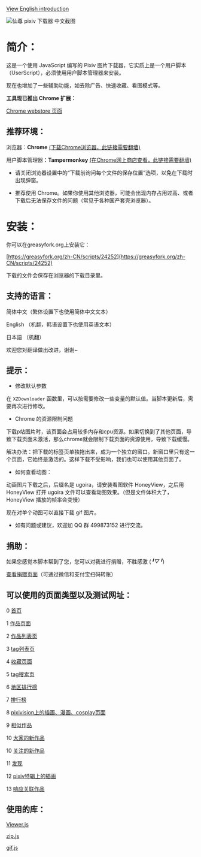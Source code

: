 [View English introduction](https://github.com/xuejianxianzun/XZPixivDownloader/blob/master/README-EN.md)

![仙尊 pixiv 下载器 中文截图](https://wx3.sinaimg.cn/large/640defebgy1fsndo9dwvcj20zm0wv0xj.jpg)

# 简介：

这是一个使用 JavaScript 编写的 Pixiv 图片下载器，它实质上是一个用户脚本（UserScript），必须使用用户脚本管理器来安装。

现在也增加了一些辅助功能，如去除广告、快速收藏、看图模式等。

**工具现已推出 Chrome 扩展：**

[Chrome webstore 页面](https://chrome.google.com/webstore/detail/hfgoikdmppghehigkckknikdgdcjbfpl)

## 推荐环境：

浏览器：**Chrome** [(下载Chrome浏览器，此链接需要翻墙)](http://www.google.cn/chrome/browser/desktop/)

用户脚本管理器：**Tampermonkey** [(在Chrome网上商店查看，此链接需要翻墙)](https://chrome.google.com/webstore/detail/tampermonkey/dhdgffkkebhmkfjojejmpbldmpobfkfo)

- 请关闭浏览器设置中的“下载前询问每个文件的保存位置”选项，以免在下载时出现弹窗。

- 推荐使用 Chrome。如果你使用其他浏览器，可能会出现内存占用过高、或者下载后无法保存文件的问题（常见于各种国产套壳浏览器）。

# 安装：

你可以在greasyfork.org上安装它：

[https://greasyfork.org/zh-CN/scripts/24252](https://greasyfork.org/zh-CN/scripts/24252)

下载的文件会保存在浏览器的下载目录里。

## 支持的语言：

简体中文（繁体设置下也使用简体中文文本）

English （机翻，韩语设置下也使用英语文本）

日本語 （机翻）

欢迎您对翻译做出改进，谢谢~

## 提示：

- 修改默认参数

在 ```XZDownloader``` 函数里，可以按需要修改一些变量的默认值。当脚本更新后，需要再次进行修改。

- Chrome 的资源限制问题

下载p站图片时，该页面会占用较多内存和cpu资源。如果切换到了其他页面，导致下载页面未激活，那么chrome就会限制下载页面的资源使用，导致下载缓慢。

解决办法：把下载的标签页单独拖出来，成为一个独立的窗口。新窗口里只有这一个页面，它始终是激活的。这样下载不受影响，我们也可以使用其他页面了。

- 如何查看动图：

动画图片下载之后，后缀名是 ugoira，请安装看图软件 HoneyView，之后用 HoneyView 打开 ugoira 文件可以查看动图效果。（但是文件体积大了，HoneyView 播放的帧率会变慢）

现在对单个动图可以直接下载 gif 图片。

- 如有问题或建议，欢迎加 QQ 群 499873152 进行交流。

## 捐助：

如果您感觉本脚本帮到了您，您可以对我进行捐赠，不胜感激 (*╹▽╹*)

[查看捐赠页面](https://saber.love/donation)（可通过微信和支付宝扫码转账）

## 可以使用的页面类型以及测试网址：

0 [首页](https://www.pixiv.net/)

1 [作品页面](https://www.pixiv.net/member_illust.php?mode=medium&illust_id=62751951)

2 [作品列表页](https://www.pixiv.net/member_illust.php?id=544479)

3 [tag列表页](https://www.pixiv.net/member_illust.php?id=544479&tag=%E6%9D%B1%E6%96%B9)

4 [收藏页面](https://www.pixiv.net/bookmark.php)

5 [tag搜索页](https://www.pixiv.net/search.php?s_mode=s_tag&word=saber)

6 [地区排行榜](https://www.pixiv.net/ranking_area.php?type=state&no=0)

7 [排行榜](https://www.pixiv.net/ranking.php)

8 [pixivision上的插画、漫画、cosplay页面](https://www.pixivision.net/zh/a/3190)

9 [相似作品](https://www.pixiv.net/bookmark_add.php?id=63148723)

10 [大家的新作品](https://www.pixiv.net/new_illust.php)

10 [关注的新作品](https://www.pixiv.net/bookmark_new_illust.php)

11 [发现](https://www.pixiv.net/discovery)

12 [pixiv特辑上的插画](https://www.pixiv.net/showcase/a/3190/)

13 [响应关联作品](https://www.pixiv.net/response.php?mode=all&id=194231)

## 使用的库：

[Viewer.js](https://github.com/fengyuanchen/viewerjs)

[zip.js](https://github.com/gildas-lormeau/zip.js)

[gif.js](https://github.com/jnordberg/gif.js)